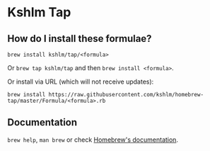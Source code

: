 # Kshlm Tap

## How do I install these formulae?
`brew install kshlm/tap/<formula>`

Or `brew tap kshlm/tap` and then `brew install <formula>`.

Or install via URL (which will not receive updates):

```
brew install https://raw.githubusercontent.com/kshlm/homebrew-tap/master/Formula/<formula>.rb
```

## Documentation
`brew help`, `man brew` or check [Homebrew's documentation](https://docs.brew.sh).
